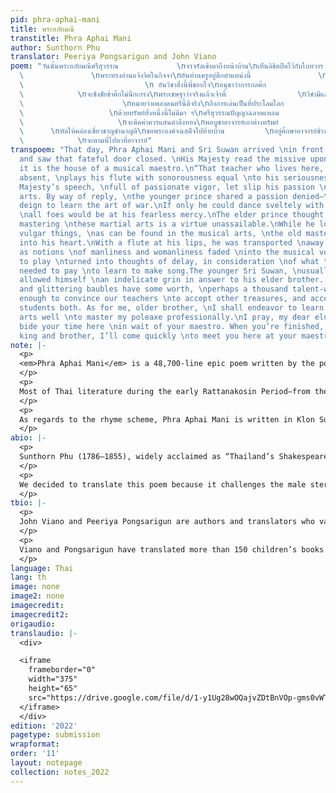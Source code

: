```yaml
---
pid: phra-aphai-mani
title: พระอภัยมณี
transtitle: Phra Aphai Mani
author: Sunthorn Phu
translator: Peeriya Pongsarigun and John Viano
poem: "วันนั้นพระอภัยมณีศรีสุวรรณ             \nจรจรัลเข้ามาถึงหน้าบ้าน\nเห็นลิขิตปิดไว้กับใบทวาร
  \               \nพระทรงอ่านแจ้งจิตในกิจจา\nอันท่านครูอยู่ตึกตำแหน่งนี้               \nฝีปากปี่เป่าเสนาะเพราะหนักหนา\nจึงดำรัสตรัสแก่ยา
  \                           \n อันวิชาสิ่งนี้พี่ชอบใจ\nอนุชาว่าการกลศึก                             \nน้องนี้นึกรักมาแต่ไหนไหน\nถ้าเรียนรู้รำกระบองได้ว่องไว
  \            \nจะชิงชัยข้าศึกไม่นึกเกรง\nพระเชษฐาว่าจริงแล้วเจ้าพี่                \nวิชามีแล้วใครไม่ข่มเหง\nแต่ใจพี่นี้รักทางนักเลง
  \                      \nหมายว่าเพลงดนตรีนี้ดีจริง\nถึงการเล่นเป็นที่ประโลมโลก             \nได้ดับโศกสูญหายทั้งชายหญิง\nแต่ขัดสนจนจิตคิดประวิง
  \                   \nด้วยทรัพย์สิ่งหนึ่งนี้ไม่มีมา ฯ\nศรีสุวรรณปัญญาฉลาดแหลม             \nจึงยิ้มแย้มเยื้อนตอบพระเชษฐา\nธำมรงค์เรือนมณีมีราคา
  \                     \nจะคิดค่าควรแสนตำลึงทอง\nพอบูชาอาจารย์เอาต่างทรัพย์            \nเห็นจะรับสอนสั่งเราทั้งสอง\nอันตัวน้องนี้จะอยู่ด้วยครูกระบอง
  \      \nหัดให้คล่องเชี่ยวชาญชำนาญดี\nขอพระองค์จงเสด็จไปท้ายบ้าน         \nอยู่ศึกษาอาจารย์ข้างดีดสี\nครั้นเสร็จสมปรารถนาไม่ช้าที
  \            \nจะตามพี่ไปหาที่อาจารย์"
transpoem: "That day, Phra Aphai Mani and Sri Suwan arrived \nin front of the house
  and saw that fateful door closed. \nHis Majesty read the missive upon it, \nproving
  it is the house of a musical maestro.\n“That teacher who lives here, yet is now
  absent, \nplays his flute with sonorousness equal \nto his seriousness.” Thus, His
  Majesty’s speech, \nfull of passionate vigor, let slip his passion \nfor the musical
  arts. By way of reply, \nthe younger prince shared a passion denied­—\nthat he should
  deign to learn the art of war.\nIf only he could dance sveltely with his poleaxe,
  \nall foes would be at his fearless mercy.\nThe elder prince thought, it’s true,
  mastering \nthese martial arts is a virtue unassailable.\nWhile he longed for more
  vulgar things, \nas can be found in the musical arts, \nthe old master’s song crept
  into his heart.\nWith a flute at his lips, he was transported \naway from his struggles
  as notions \nof manliness and womanliness faded \ninto the musical void.His longing
  to play \nturned into thoughts of delay, in consideration \nof what treasure he
  needed to pay \nto learn to make song.The younger Sri Suwan, \nusually quite cunning,
  allowed himself \nan indelicate grin in answer to his elder brother. \nMy rings
  and glittering baubles have some worth, \nperhaps a thousand talent-weights of gold—\nPerhaps
  enough to convince our teachers \nto accept other treasures, and accept us \nas
  students both. As for me, older brother, \nI shall endeavor to learn my martial
  arts well \nto master my poleaxe professionally.\nI pray, my dear elder brother,
  bide your time here \nin wait of your maestro. When you’re finished, \nmy artistic
  king and brother, I’ll come quickly \nto meet you here at your maestro’s place."
note: |-
  <p>
  <em>Phra Aphai Mani</em> is a 48,700-line epic poem written by the poet Sunthorn Phu between 1821 and 1845. The male protagonist of the poem is Phra Aphai Mani, a keen musician who plays the flute. Nineteenth-century Thai literature was often centered on male warrior figures known for their martial prowess. For example, <em>I-nao</em>, written during the early Rattanakosin Period, portrays the titular protagonist as an expert in the use of daggers. <em>Kraithong</em> by King Rama II is about a hero who kills crocodiles. <em>Khobut</em>, written by Sunthorn Phu during the reign of King Rama I, is about Kobut, the son of the Sun, who has special power to resurrect the dead. <em>Singha Krai Phop</em>, also written by Sunthorn Phu during the reign of King Rama II and III, is about a child raised by a giant demon who drinks milk from a lion during infancy.
  </p>
  <p>
  Most of Thai literature during the early Rattanakosin Period—from the reign of King Rama to that of King Rama IV—was written by or for the monarchy. Therefore, the masculine stereotype was emphasized to glorify the King’s power. Male characters were usually heroes and warriors who protected their kingdom. <em>Phra Aphai Mani</em> is different. Originally, Sunthorn Phu wrote the poem due to financial issues, as he was imprisoned after injuring a high-ranking officer. He had the freedom to break such stereotypes. He depicted Phra Aphai Mani as a musician who does not have any superpowers or martial skills. He uses his musical mastery to charm and flirt with women. He is not a fighter and is rather sentimental. In fact, Phra Aphai Mani echoes the personality of Sunthorn Phu himself in many ways. For instance, Sunthorn Phu was famously known as an alcoholic who, when drunk, followed his feelings and passions rather than rationality. Sunthorn Phu was also an incorrigible flirt and had two wives and numerous lovers. In much the same way, Phra Aphai Mani has five wives.
  </p>
  <p>
  As regards to the rhyme scheme, Phra Aphai Mani is written in Klon Suphap. Each line consists of seven to nine syllables. Each stanza has two lines and each line is divided into two clauses. There is a complex set of rhymes, and Sunthorn Phu’s signature scheme of internal rhyming adds complication to it. He rhymes the syllables within each clause as opposed to rhyming across clauses.
  </p>
abio: |-
  <p>
  Sunthorn Phu (1786–1855), widely acclaimed as “Thailand’s Shakespeare,” lived during the Rattanakosin Period between the reigns of King Rama I and King Rama IV. He was famous for his epic poetry and memoirs. He invented “internal rhyming” — rhymes within each half-line in addition to the standard Klon Suphap rhyme scheme — which became his signature. In 1986, he was honored by UNESCO as a world poet, and Thai children study his poems to this day.
  </p>
  <p>
  We decided to translate this poem because it challenges the male stereotype of warriorship. Sunthorn Phu rejects this stereotype by portraying the lead character, Phra Aphai Mani, as a keen musician instead of a great warrior. We would also like to raise awareness of the works of Thailand’s most celebrated author — Amazon currently has only one listing for Phu’s work. It is nonetheless challenging to transfer the beautiful rhymes of Thai into another language, and most of Sunthorn Phu’s works are lengthy.
  </p>
tbio: |-
  <p>
  John Viano and Peeriya Pongsarigun are authors and translators who value the importance of creating English language rhyme schemes which echo that of their sources, while accurately communicating the author’s message. They co-founded the company InterThaiMedia LLC to create media that brings people together across languages and cultures. InterThaiMedia’s first project was <em>Can You Carry Me?</em>, a children’s book by Viano and Pongasrigun about sibling rivalry. Their second project was <em>Calm</em> by Cheewan Wisasa, an IBBY Honor List book that tells the story of children using their superpower of mindfulness to manage their feelings.
  </p>
  <p>
  Viano and Pongsarigun have translated more than 150 children’s books. They last published with <em>DoubleSpeak</em>  in Spring 2021.
  </p>
language: Thai
lang: th
image: none
image2: none
imagecredit: 
imagecredit2: 
origaudio: 
translaudio: |-
  <div>

  <iframe
    frameborder="0"
    width="375"
    height="65"
    src="https://drive.google.com/file/d/1-y1Ug28wOQajvZDtBnVOp-gms0vWTRJk/preview">
  </iframe>
  </div>
edition: '2022'
pagetype: submission
wrapformat: 
order: '11'
layout: notepage
collection: notes_2022
---
```

